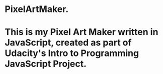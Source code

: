 # PixelArtMaker.
# This is my Pixel Art Maker written in JavaScript, created as part of Udacity's Intro to Programming JavaScript Project.
